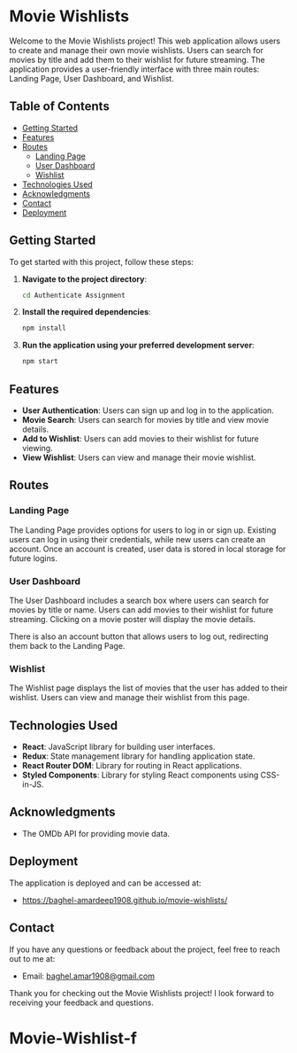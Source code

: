# Movie Wishlists

Welcome to the Movie Wishlists project! This web application allows users to create and manage their own movie wishlists. Users can search for movies by title and add them to their wishlist for future streaming. The application provides a user-friendly interface with three main routes: Landing Page, User Dashboard, and Wishlist.

## Table of Contents

- [Getting Started](#getting-started)
- [Features](#features)
- [Routes](#routes)
  - [Landing Page](#landing-page)
  - [User Dashboard](#user-dashboard)
  - [Wishlist](#wishlist)
- [Technologies Used](#technologies-used)
- [Acknowledgments](#acknowledgments)
- [Contact](#contact)
- [Deployment](#deployment)

## Getting Started

To get started with this project, follow these steps:

1. **Navigate to the project directory**:

   ```bash
   cd Authenticate Assignment
   ```

2. **Install the required dependencies**:

   ```bash
   npm install
   ```

3. **Run the application using your preferred development server**:

   ```bash
   npm start
   ```

## Features

- **User Authentication**: Users can sign up and log in to the application.
- **Movie Search**: Users can search for movies by title and view movie details.
- **Add to Wishlist**: Users can add movies to their wishlist for future viewing.
- **View Wishlist**: Users can view and manage their movie wishlist.

## Routes

### Landing Page

The Landing Page provides options for users to log in or sign up. Existing users can log in using their credentials, while new users can create an account. Once an account is created, user data is stored in local storage for future logins.

### User Dashboard

The User Dashboard includes a search box where users can search for movies by title or name. Users can add movies to their wishlist for future streaming. Clicking on a movie poster will display the movie details.

There is also an account button that allows users to log out, redirecting them back to the Landing Page.

### Wishlist

The Wishlist page displays the list of movies that the user has added to their wishlist. Users can view and manage their wishlist from this page.

## Technologies Used

- **React**: JavaScript library for building user interfaces.
- **Redux**: State management library for handling application state.
- **React Router DOM**: Library for routing in React applications.
- **Styled Components**: Library for styling React components using CSS-in-JS.

## Acknowledgments

- The OMDb API for providing movie data.

## Deployment

The application is deployed and can be accessed at:

- https://baghel-amardeep1908.github.io/movie-wishlists/

## Contact

If you have any questions or feedback about the project, feel free to reach out to me at:

- Email: baghel.amar1908@gmail.com

Thank you for checking out the Movie Wishlists project! I look forward to receiving your feedback and questions.
# Movie-Wishlist-f
